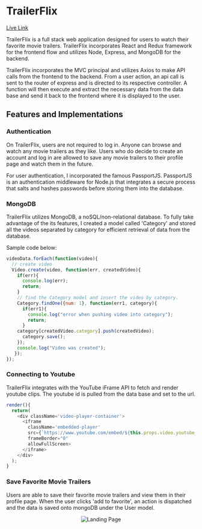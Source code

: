 # TrailerFlix

[Live Link](https://trailerflix.herokuapp.com/)

TrailerFlix is a full stack web application designed for users to watch their favorite movie trailers. TrailerFlix incorporates React and Redux framework for the frontend flow and utilizes Node, Express, and MongoDB for the backend.

TrailerFlix incorporates the MVC principal and utilizes Axios to make API calls from the frontend to the backend. From a user action, an api call is sent to the router of express and is directed to its respective controller. A function will then execute and extract the necessary data from the data base and send it back to the frontend where it is displayed to the user.

## Features and Implementations

### Authentication

On TrailerFlix, users are not required to log in. Anyone can browse and watch any movie trailers as they like. Users who do decide to create an account and log in are allowed to save any movie trailers to their profile page and watch them in the future.

For user authentication, I incorporated the famous PassportJS. PassportJS is an authentication middleware for Node.js that integrates a secure process that salts and hashes passwords before storing them into the database.   

### MongoDB

TrailerFlix utilizes MongoDB, a noSQL/non-relational database. To fully take advantage of the its features, I created a model called 'Category' and stored all the videos separated by category for efficient retrieval of data from the database.

Sample code below:

```javascript
videoData.forEach(function(video){
  // create video
  Video.create(video, function(err, createdVideo){
    if(err){
      console.log(err);
      return;
    }
    // find the Category model and insert the video by category.
    Category.findOne({num: 1}, function(err1, category){
      if(err1){
        console.log("error when pushing video into category");
        return;
      }
    category[createdVideo.category].push(createdVideo);
      category.save();
    });
    console.log("Video was created");
   });
});
```

### Connecting to Youtube

TrailerFlix integrates with the YouTube iFrame API to fetch and render youtube clips. The youtube id is pulled from the data base and set to the url.

```javascript
render(){
  return(
    <div className='video-player-container'>
      <iframe
        className='embedded-player'
        src={`https://www.youtube.com/embed/${this.props.video.youtube_id}?autoplay=1&modestbranding=1&showinfo=0&iv_load_policy=3`}
        frameBorder="0"
        allowFullScreen>
      </iframe>
    </div>
  );
}
```

### Save Favorite Movie Trailers

Users are able to save their favorite movie trailers and view them in their profile page. When the user clicks 'add to favorite', an action is dispatched and the data is saved onto mongoDB under the User model. 

<p align="center">
    <img src="https://media.giphy.com/media/zRRtPaFEoefHa/giphy.gif" alt="Landing Page" />
</p>
